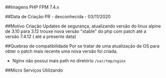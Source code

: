 ##Imagens PHP FPM 7.4.x

##Data de Criação
PR - desconhecida - 03/11/2020

##Motivo Criação
Updates de segurança, atualizando versão do linux alpine de 3.10 para 3.12 
trouxe nova versão "stable" do php com patch até a versão 7.4.12 ( até a presente data)

##Quebras de compatibilidade
Por se tratar de uma atualização de OS para obter o patch mais recente uma nova versão foi criada.

* Nginx não possui mais path no diretório `/var/tmp/nginx`

##Micro Serviços Utilizando


